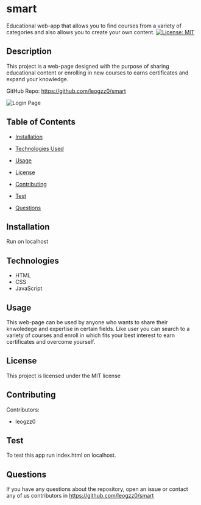# smart
Educational web-app that allows you to find courses from a variety of categories and also allows you to create your own content. 
[![License: MIT](https://img.shields.io/badge/License-MIT-yellow.svg)](https://opensource.org/licenses/MIT)

## Description

This project is a web-page designed with the purpose of sharing educational content or enrolling in new courses to earns certificates and expand your knowledge. 

GitHub Repo: https://github.com/leogzz0/smart

![Login Page](loginpage.png)

## Table of Contents 

- [Installation](#installation)

- [Technologies Used](#technologies)

- [Usage](#usage)

- [License](#license)

- [Contributing](#contributing)

- [Test](#test)

- [Questions](#questions)


## Installation

Run on localhost

## Technologies 
- HTML
- CSS
- JavaScript

## Usage

This web-page can be used by anyone who wants to share their knwoledege and expertise in certain fields. Like user you can search to a variety of courses and enroll in which fits your best interest to earn certificates and overcome yourself.

## License

This project is licensed under the MIT license

## Contributing

Contributors:
- leogzz0

## Test
To test this app run index.html on localhost.

## Questions

If you have any questions about the repository, open an issue or contact any of us contributors in https://github.com/leogzz0/smart
